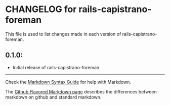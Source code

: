 # CHANGELOG for rails-capistrano-foreman

This file is used to list changes made in each version of rails-capistrano-foreman.

## 0.1.0:

* Initial release of rails-capistrano-foreman

- - - 
Check the [Markdown Syntax Guide](http://daringfireball.net/projects/markdown/syntax) for help with Markdown.

The [Github Flavored Markdown page](http://github.github.com/github-flavored-markdown/) describes the differences between markdown on github and standard markdown.
